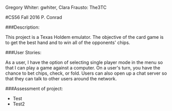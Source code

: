 Gregory Whiter: gwhiter, Clara Frausto: The3TC

#CS56 Fall 2016 P. Conrad

###Description:

This project is a Texas Holdem emulator. The objective of the card game is to get the best hand and to win all of the opponents' chips.

###User Stories:

As a user, I have the option of selecting single player mode in the menu so that I can play a game against a computer. 
On a user's turn, you have the chance to bet chips, check, or fold.
Users can also open up a chat server so that they can talk to other users around the network.

###Assessment of project:

* Test
* Test2
